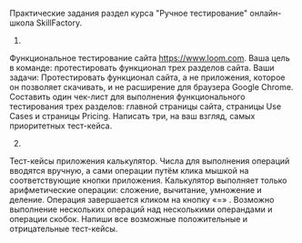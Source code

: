 Практические задания раздел курса "Ручное тестирование" онлайн-школа SkillFactory.

1.
Функциональное тестирование сайта https://www.loom.com.
Ваша цель в команде: протестировать функционал трех разделов сайта.
Ваши задачи: 
Протестировать функционал сайта, а не приложения, которое он позволяет скачивать, и не расширение для браузера Google Chrome. 
Составить один чек-лист для выполнения функционального тестирования трех разделов: главной страницы сайта, страницы Use Cases и страницы Pricing.
Написать три, на ваш взгляд, самых приоритетных тест-кейса.

2.
Тест-кейсы приложения калькулятор.
Числа для выполнения операций вводятся вручную, а сами операции путём клика мышкой на соответствующие кнопки приложения.
Калькулятор выполняет только арифметические операции: сложение, вычитание, умножение и деление. Операция завершается кликом на кнопку «=» .
Возможно выполнение нескольких операций над несколькими операндами и операции скобок.
Напиши все возможные положительные и отрицательные тест-кейсы.
